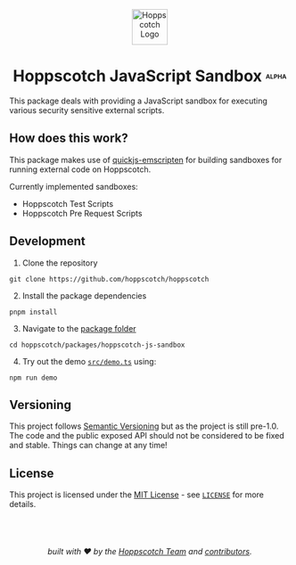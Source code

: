 <div align="center">
  <a href="https://hoppscotch.io">
    <img
      src="https://avatars.githubusercontent.com/u/56705483"
      alt="Hoppscotch Logo"
      height="64"
    />
  </a>
</div>
<div align="center">

# Hoppscotch JavaScript Sandbox <font size=2><sup>ALPHA</sup></font>

</div>

This package deals with providing a JavaScript sandbox for executing various security sensitive external scripts.

## How does this work?

This package makes use of [quickjs-emscripten](https://www.npmjs.com/package/quickjs-emscripten) for building sandboxes for running external code on Hoppscotch.

Currently implemented sandboxes:
- Hoppscotch Test Scripts
- Hoppscotch Pre Request Scripts

## Development

1. Clone the repository

```
git clone https://github.com/hoppscotch/hoppscotch
```

2. Install the package dependencies

```
pnpm install
```

3. Navigate to the [package folder](https://github.com/hoppscotch/hoppscotch/tree/main/packages/hoppscotch-js-sandbox)
```
cd hoppscotch/packages/hoppscotch-js-sandbox
```


4. Try out the demo [`src/demo.ts`](https://github.com/hoppscotch/hoppscotch/blob/main/packages/hoppscotch-js-sandbox/src/demo.ts) using:

```
npm run demo
```

## Versioning
This project follows [Semantic Versioning](https://semver.org/) but as the project is still pre-1.0. The code and the public exposed API should not be considered to be fixed and stable. Things can change at any time!

## License
This project is licensed under the [MIT License](https://opensource.org/licenses/MIT) - see [`LICENSE`](https://github.com/hoppscotch/hopp-js-sandbox/blob/main/LICENSE) for more details.

<div align="center">
  <br />
  <br />

  ###### built with ❤︎ by the [Hoppscotch Team](https://github.com/hoppscotch) and [contributors](https://github.com/AndrewBastin/hopp-js-sandbox/graphs/contributors).

</div>
